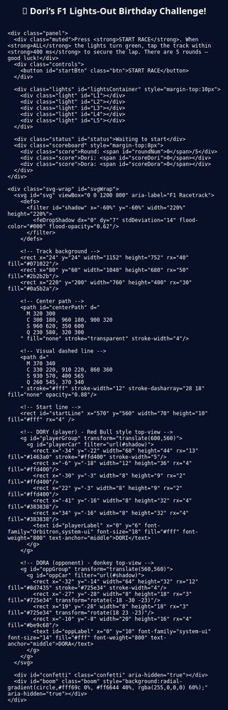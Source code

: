<html lang="en">
<head>
<meta charset="utf-8" />
<meta name="viewport" content="width=device-width,initial-scale=1,maximum-scale=1" />
<title>Happy Birthday Dori — Lights Out (Final)</title>
<style>
  :root{
    --bg:#071026; --panel:rgba(255,255,255,0.03); --txt:#fff;
    --track:#2b2b2b; --grass:#0a5b2a; --accent:#ffd400;
  }
  html,body{height:100%;margin:0;background:var(--bg);font-family:Inter,system-ui,Roboto,Arial;color:var(--txt)}
  .root{min-height:100vh;display:flex;align-items:center;justify-content:center;padding:12px;box-sizing:border-box}
  .game{width:100%;max-width:920px;display:flex;flex-direction:column;align-items:center;gap:10px}
  h1{font-family:Orbitron,system-ui;font-size:20px;margin:6px 0;text-align:center}
  .panel{width:100%;background:var(--panel);border-radius:12px;padding:12px;border:1px solid rgba(255,255,255,0.03)}
  .muted{font-size:14px;text-align:center;margin-bottom:6px}
  .controls{display:flex;gap:10px;align-items:center;justify-content:center}
  .btn{background:var(--accent);color:#111;border:0;padding:10px 14px;border-radius:10px;font-weight:800;cursor:pointer}
  .row{display:flex;gap:8px;align-items:center}
  .lights{display:flex;gap:8px;justify-content:center;margin-top:8px}
  .light{width:44px;height:44px;border-radius:50%;background:#222;border:3px solid rgba(255,255,255,0.04);display:inline-flex;align-items:center;justify-content:center}
  .light.red{background:radial-gradient(circle at 35% 35%,#ff6b6b,#c93030)}
  .light.green{background:radial-gradient(circle at 35% 35%,#8cff8c,#2eb82e)}
  .status{margin-top:6px;text-align:center;font-weight:700;background:rgba(255,255,255,0.02);padding:8px 10px;border-radius:10px}
  .svg-wrap{width:100%;max-width:760px;height:calc(min(74vh,760px));display:flex;align-items:center;justify-content:center;position:relative}
  svg{width:100%;height:100%;display:block}
  .scoreboard{display:flex;gap:12px;align-items:center;justify-content:center;margin-top:6px;font-weight:800}
  .score{background:rgba(255,255,255,0.03);padding:6px 10px;border-radius:8px}
  .confetti{position:absolute;left:0;right:0;top:0;bottom:0;pointer-events:none;z-index:40}
  .confetti .piece{position:absolute;width:10px;height:18px;border-radius:2px;opacity:0;transform:translateY(-15vh);animation:confetti 1200ms linear forwards}
  @keyframes confetti{to{transform:translateY(120vh) rotate(720deg);opacity:1}}
  .boom{position:absolute;width:160px;height:160px;border-radius:50%;left:50%;top:50%;transform:translate(-50%,-50%) scale(0);opacity:0;pointer-events:none;z-index:50}
  .boom.show{animation:boom 700ms ease-out forwards}
  @keyframes boom{0%{transform:translate(-50%,-50%) scale(0);opacity:1}60%{transform:translate(-50%,-50%) scale(1.06);opacity:1}100%{transform:translate(-50%,-50%) scale(1.6);opacity:0}}
  .modal{position:fixed;inset:0;background:rgba(0,0,0,0.6);display:flex;align-items:center;justify-content:center;z-index:120}
  .card{background:#071026;padding:18px;border-radius:12px;border:1px solid rgba(255,255,255,0.04);text-align:center;max-width:92%}
  .big{font-family:Orbitron;font-size:20px;margin-bottom:8px}
  .retry{background:#fff;border:0;padding:10px 14px;border-radius:10px;font-weight:800;cursor:pointer}
  .close{background:var(--accent);border:0;padding:10px 14px;border-radius:10px;font-weight:800;cursor:pointer}
  @media (max-width:420px){ .light{width:36px;height:36px} .btn{padding:10px 12px} .big{font-size:18px} }
</style>
</head>
<body>
<div class="root">
  <div class="game" role="application" aria-label="Dori Lights Out F1 Game">
    <h1>🏁 Dori’s F1 Lights-Out Birthday Challenge!</h1>

    <div class="panel">
      <div class="muted">Press <strong>START RACE</strong>. When <strong>ALL</strong> the lights turn green, tap the track within <strong>400 ms</strong> to secure the lap. There are 5 rounds — good luck!</div>
      <div class="controls">
        <button id="startBtn" class="btn">START RACE</button>
      </div>

      <div class="lights" id="lightsContainer" style="margin-top:10px">
        <div class="light" id="L1"></div>
        <div class="light" id="L2"></div>
        <div class="light" id="L3"></div>
        <div class="light" id="L4"></div>
        <div class="light" id="L5"></div>
      </div>

      <div class="status" id="status">Waiting to start</div>
      <div class="scoreboard" style="margin-top:8px">
        <div class="score">Round: <span id="roundNum">0</span>/5</div>
        <div class="score">Dori: <span id="scoreDori">0</span></div>
        <div class="score">Dora: <span id="scoreDora">0</span></div>
      </div>
    </div>

    <div class="svg-wrap" id="svgWrap">
      <svg id="svg" viewBox="0 0 1200 800" aria-label="F1 Racetrack">
        <defs>
          <filter id="shadow" x="-60%" y="-60%" width="220%" height="220%">
            <feDropShadow dx="0" dy="7" stdDeviation="14" flood-color="#000" flood-opacity="0.62"/>
          </filter>
        </defs>

        <!-- Track background -->
        <rect x="24" y="24" width="1152" height="752" rx="40" fill="#071022"/>
        <rect x="80" y="60" width="1040" height="680" rx="50" fill="#2b2b2b"/>
        <rect x="220" y="200" width="760" height="400" rx="30" fill="#0a5b2a"/>

        <!-- Center path -->
        <path id="centerPath" d="
          M 320 300
          C 300 180, 960 180, 900 320
          S 960 620, 350 600
          Q 230 580, 320 300
        " fill="none" stroke="transparent" stroke-width="4"/>

        <!-- Visual dashed line -->
        <path d="
          M 370 340
          C 330 220, 910 220, 860 360
          S 930 570, 400 565
          Q 260 545, 370 340
        " stroke="#fff" stroke-width="12" stroke-dasharray="28 18" fill="none" opacity="0.88"/>

        <!-- Start line -->
        <rect id="startLine" x="570" y="560" width="70" height="10" fill="#fff" rx="4" />

        <!-- DORY (player) - Red Bull style top-view -->
        <g id="playerGroup" transform="translate(600,560)">
          <g id="playerCar" filter="url(#shadow)">
            <rect x="-34" y="-22" width="68" height="44" rx="13" fill="#1463a0" stroke="#ffd400" stroke-width="5"/>
            <rect x="-6" y="-18" width="12" height="36" rx="4" fill="#ffd400"/>
            <rect x="-30" y="-3" width="8" height="9" rx="2" fill="#ffd400"/>
            <rect x="22" y="-3" width="8" height="9" rx="2" fill="#ffd400"/>
            <rect x="-41" y="-16" width="8" height="32" rx="4" fill="#383838"/>
            <rect x="34" y="-16" width="8" height="32" rx="4" fill="#383838"/>
            <text id="playerLabel" x="0" y="6" font-family="Orbitron,system-ui" font-size="18" fill="#fff" font-weight="800" text-anchor="middle">DORI</text>
          </g>
        </g>

        <!-- DORA (opponent) - donkey top-view -->
        <g id="oppGroup" transform="translate(560,560)">
          <g id="oppCar" filter="url(#shadow)">
            <rect x="-32" y="-14" width="64" height="32" rx="12" fill="#8d7435" stroke="#725e34" stroke-width="4"/>
            <rect x="-27" y="-28" width="8" height="18" rx="3" fill="#725e34" transform="rotate(-18 -30 -23)"/>
            <rect x="19" y="-28" width="8" height="18" rx="3" fill="#725e34" transform="rotate(18 23 -23)"/>
            <rect x="-10" y="-8" width="20" height="16" rx="4" fill="#be9c68"/>
            <text id="oppLabel" x="0" y="10" font-family="system-ui" font-size="14" fill="#fff" font-weight="800" text-anchor="middle">DORA</text>
          </g>
        </g>
      </svg>

      <div id="confetti" class="confetti" aria-hidden="true"></div>
      <div id="boom" class="boom" style="background:radial-gradient(circle,#fff69c 0%, #ff6644 40%, rgba(255,0,0,0) 60%);" aria-hidden="true"></div>
    </div>
  </div>
</div>

<!-- sounds -->
<audio id="snd_engine" preload="auto" src="https://www.soundjay.com/transportation/sounds/car-engine-1.mp3"></audio>
<audio id="snd_siren" preload="auto" src="https://www.soundjay.com/misc/sounds/air-raid-siren-01.mp3"></audio>
<audio id="snd_zoom" preload="auto" src="https://www.soundjay.com/mechanical/sounds/car-screeching-01.mp3"></audio>
<audio id="snd_cheer" preload="auto" src="https://www.soundjay.com/human/sounds/applause-8.mp3"></audio>
<audio id="snd_boom" preload="auto" src="https://www.soundjay.com/explosion/sounds/explosion-01.mp3"></audio>

<!-- finish modal -->
<div id="finishModal" class="modal" style="display:none">
  <div class="card">
    <div class="big">AND TAKING THE WIN... IT'S DORI!! 🏆</div>
    <div style="font-weight:800;font-size:18px;margin-bottom:8px;color:#ffd400">HAPPY BIRTHDAY Babygirl❤️🔥</div>
    <div style="font-weight:700;margin-bottom:12px">From Dora 💫</div>
    <button id="closeFinish" class="close">Close</button>
  </div>
</div>

<!-- fail modal -->
<div id="failModal" class="modal" style="display:none">
  <div class="card">
    <div class="big">Oh no! Too slow 😭</div>
    <div style="margin:8px 0">Your car blew up and Dora wins this lap.</div>
    <button id="retryBtn" class="retry">Continue</button>
  </div>
</div>

<script>
/* Finalized game logic:
   - 5 rounds with predetermined winners: [Dori, Dora, Dora, Dori, Dori]
   - Reaction window after last green: 400 ms
   - If round outcome forced, override reaction result accordingly
   - Scoreboard updates, cars reset after each lap
   - Top-down track, path-following movement
*/

(function(){
  // Elements
  const startBtn = document.getElementById('startBtn');
  const status = document.getElementById('status');
  const roundNumEl = document.getElementById('roundNum');
  const scoreDoriEl = document.getElementById('scoreDori');
  const scoreDoraEl = document.getElementById('scoreDora');
  const lights = [document.getElementById('L1'),document.getElementById('L2'),document.getElementById('L3'),document.getElementById('L4'),document.getElementById('L5')];
  const svg = document.getElementById('svg');
  const centerPath = document.getElementById('centerPath');
  const playerGroup = document.getElementById('playerGroup');
  const oppGroup = document.getElementById('oppGroup');
  const confetti = document.getElementById('confetti');
  const boom = document.getElementById('boom');
  const finishModal = document.getElementById('finishModal');
  const failModal = document.getElementById('failModal');
  const retryBtn = document.getElementById('retryBtn');
  const closeFinish = document.getElementById('closeFinish');

  const s_engine = document.getElementById('snd_engine');
  const s_siren = document.getElementById('snd_siren');
  const s_zoom = document.getElementById('snd_zoom');
  const s_cheer = document.getElementById('snd_cheer');
  const s_boom = document.getElementById('snd_boom');

  // Game settings / state
  const TOTAL_ROUNDS = 5;
  const winners = ['Dori','Dora','Dora','Dori','Dori']; // predetermined outcomes by round index 0..4
  const reactionWindow = 400; // ms (player must tap within this after last green to register a tap)
  const explosionTimeout = 400; // same (player fails if not clicked within this in rounds where failure causes explosion)
  const lightDelay = 700; // ms between each light step
  const laneOffset = 45;
  let pathLen = 0, playerPos = 0, oppPos = 0, startPos = 0;
  let currentRound = 0;
  let score = { Dori:0, Dora:0 };
  let waitingForTap = false, reactionStart = 0, playerTapped = false;
  let timers = [], animFrame = null;

  // Utilities
  function clearTimers(){ timers.forEach(t=>clearTimeout(t)); timers=[]; }
  function cancelAnim(){ if(animFrame) cancelAnimationFrame(animFrame); animFrame = null; }

  function initPath(){
    pathLen = centerPath.getTotalLength();
    // find path point near y~560 to use as start
    let best = 0, bestDiff = Infinity;
    for(let i=0;i<=200;i++){
      const pos = (i/200) * pathLen;
      const p = centerPath.getPointAtLength(pos);
      const d = Math.abs(p.y - 560);
      if(d < bestDiff){ bestDiff = d; best = pos; }
    }
    startPos = best;
    playerPos = startPos;
    oppPos = startPos;
    placeAt(playerGroup, playerPos, laneOffset);
    placeAt(oppGroup, oppPos, -laneOffset);
  }

  function placeAt(groupEl, pos, lateral){
    const p = centerPath.getPointAtLength(pos % pathLen);
    const ahead = centerPath.getPointAtLength((pos + 1) % pathLen);
    const dx = ahead.x - p.x, dy = ahead.y - p.y;
    const ang = Math.atan2(dy, dx) * 180 / Math.PI;
    const nx = -dy, ny = dx;
    const nlen = Math.sqrt(nx*nx + ny*ny) || 1;
    const x = p.x + (nx / nlen) * lateral;
    const y = p.y + (ny / nlen) * lateral;
    groupEl.setAttribute('transform', `translate(${x},${y}) rotate(${ang})`);
  }

  // lights sequence for a round
  function startLightsForRound(){
    clearTimers();
    playerTapped = false;
    waitingForTap = false;
    status.textContent = 'Lights coming...';
    lights.forEach(l=>{ l.classList.remove('red','green'); });
    // red on
    lights.forEach((l,i)=> timers.push(setTimeout(()=> l.classList.add('red'), i * lightDelay)));
    const afterRed = lights.length * lightDelay + 500;
    timers.push(setTimeout(()=> {
      status.textContent = 'Ready...';
      // green on one by one
      lights.forEach((l,i)=> timers.push(setTimeout(()=> {
        l.classList.remove('red'); l.classList.add('green');
        // when last goes green, start reaction window
        if(i === lights.length - 1) onAllGreen();
      }, i * lightDelay)));
      try{ s_siren.currentTime = 0; s_siren.play(); }catch(e){}
    }, afterRed));
  }

  function onAllGreen(){
    reactionStart = performance.now();
    waitingForTap = true;
    playerTapped = false;
    status.textContent = '⚡ TAP the track NOW!';
    // explosion/fail check after explosionTimeout (400ms)
    timers.push(setTimeout(()=> {
      if(!playerTapped){
        // player didn't tap within reaction window
        // determine outcome according to predetermined winners:
        const desiredWinner = winners[currentRound];
        if(desiredWinner === 'Dori'){
          // even if player didn't tap, Dori still wins this round (per your fixed plan) -> no explosion
          // proceed to show win animation for Dori
          simulateWin('Dori', false);
        } else {
          // desiredWinner is Dora and player didn't tap -> explosion (fail) then Dora wins
          explosionFail();
        }
      } else {
        // player did tap within reaction window; handle outcome (may be overridden by predetermined winners)
        evaluateTapWin();
      }
    }, explosionTimeout)); // 400ms
  }

  // handle player tap event (tap anywhere inside svg area)
  function handleTap(){
    if(!waitingForTap) return;
    if(playerTapped) return;
    playerTapped = true;
    waitingForTap = false;
    const dt = performance.now() - reactionStart;
    // dt should be <= reactionWindow (400ms) logically since we only accept this click during waiting
    // decide winner according to predetermined winners
    evaluateTapWin();
  }

  // Evaluate tap vs predetermined result
  function evaluateTapWin(){
    const desiredWinner = winners[currentRound];
    if(desiredWinner === 'Dori'){
      // Dori must win this round regardless (so treat as win)
      simulateWin('Dori', true);
    } else if(desiredWinner === 'Dora'){
      // Dora must win regardless — even if the player tapped in time, we still make Dora win
      // But if player tapped, don't show explosion; just let Dora win
      simulateWin('Dora', true);
    } else {
      // fallback: if player tapped, Dori wins
      simulateWin('Dori', true);
    }
  }

  function explosionFail(){
    // Show explosion at player's position and then award lap to Dora
    status.textContent = 'Too slow! BOOM!';
    const pt = centerPath.getPointAtLength(playerPos % pathLen);
    const svgRect = svg.getBoundingClientRect();
    const svgWidth = svg.viewBox.baseVal.width, svgHeight = svg.viewBox.baseVal.height;
    const screenX = svgRect.left + (pt.x / svgWidth) * svgRect.width;
    const screenY = svgRect.top + (pt.y / svgHeight) * svgRect.height;
    boom.style.left = (screenX) + 'px';
    boom.style.top = (screenY) + 'px';
    boom.classList.add('show');
    try{ s_boom.currentTime = 0; s_boom.play(); }catch(e){}
    playerGroup.style.opacity = 0;
    // Opponent drives to finish quickly
    driveOpponentWin(()=> {
      // award Dora point and continue next round after short delay
      awardPointAndNext('Dora');
      timers.push(setTimeout(()=> { failModal.style.display = 'flex'; }, 700));
    });
  }

  function driveOpponentWin(cb){
    const start = oppPos;
    const end = oppPos + pathLen * 1.1;
    const dur = 1400;
    const t0 = performance.now();
    function step(t){
      const p = Math.min(1, (t - t0)/dur);
      oppPos = start + (end - start) * easeOutCubic(p);
      placeAt(oppGroup, oppPos, -laneOffset);
      if(p < 1) requestAnimationFrame(step); else if(cb) cb();
    }
    requestAnimationFrame(step);
  }

  // Simulate win animation for the named winner
  // tappedFlag indicates whether player actually tapped (true) or result forced/auto (false)
  function simulateWin(winner, tappedFlag){
    status.textContent = (winner === 'Dori') ? 'Dori takes the lap!' : 'Dora takes the lap!';
    // play sounds: engine then zoom then cheer
    try{ s_engine.currentTime = 0; s_engine.play(); }catch(e){}
    timers.push(setTimeout(()=>{ try{ s_zoom.currentTime = 0; s_zoom.play(); }catch(e){} }, 220));
    timers.push(setTimeout(()=>{ try{ s_cheer.currentTime = 0; s_cheer.play(); }catch(e){} }, 1000));

    // animate cars: winner does a faster lap, loser slower
    const pStart = playerPos, oStart = oppPos;
    // distances based on who wins -> winner gets longer travel to finish earlier
    const pEnd = (winner === 'Dori') ? pStart + pathLen * 1.15 : pStart + pathLen * 0.65;
    const oEnd = (winner === 'Dora') ? oStart + pathLen * 1.15 : oStart + pathLen * 0.75;
    const pDur = (winner === 'Dori') ? 2200 : 3200;
    const oDur = (winner === 'Dora') ? 2200 : 3200;
    const t0 = performance.now();
    cancelAnim();
    function step(t){
      const tp = Math.min(1, (t - t0) / pDur);
      const to = Math.min(1, (t - t0) / oDur);
      playerPos = pStart + (pEnd - pStart) * easeOutCubic(tp);
      oppPos   = oStart + (oEnd - oStart) * easeInCubic(to);
      placeAt(playerGroup, playerPos, laneOffset);
      placeAt(oppGroup, oppPos, -laneOffset);
      if(tp < 1 || to < 1){
        animFrame = requestAnimationFrame(step);
      } else {
        // lap finished
        launchConfetti();
        awardPointAndNext(winner);
        timers.push(setTimeout(()=> {
          // if this was last round, show final modal; else continue
          if(currentRound >= TOTAL_ROUNDS){
            // show final modal after tiny delay
            timers.push(setTimeout(()=> { finishModal.style.display = 'flex'; }, 500));
          }
        }, 450));
      }
    }
    animFrame = requestAnimationFrame(step);
  }

  function awardPointAndNext(winner){
    if(winner === 'Dori') score.Dori++;
    else score.Dora++;
    scoreDoriEl.textContent = score.Dori;
    scoreDoraEl.textContent = score.Dora;
    // proceed to next round after small pause (reset cars and lights)
    timers.push(setTimeout(()=> {
      currentRound++;
      roundNumEl.textContent = Math.min(currentRound+1, TOTAL_ROUNDS);
      // If rounds remain, reset positions and start next after short cue
      if(currentRound < TOTAL_ROUNDS){
        resetCarsForNextRound();
        // small delay then start next lights automatically
        timers.push(setTimeout(()=> startLightsForRound(), 900));
      } else {
        // All rounds over -> show finish after a beat (handled above)
      }
    }, 800));
  }

  function resetCarsForNextRound(){
    // reset visual positions to start line
    playerGroup.style.opacity = 1;
    initPath();
    lights.forEach(l=> l.classList.remove('red','green'));
    boom.className = 'boom';
    confetti.innerHTML = '';
    status.textContent = 'Preparing next round...';
  }

  // confetti
  function launchConfetti(){
    confetti.innerHTML = '';
    const colors = ['#ffd400','#1463a0','#ff3b3b','#7aef54','#ff7bd4'];
    for(let i=0;i<45;i++){
      const el = document.createElement('div');
      el.className = 'piece';
      el.style.left = (Math.random()*100)+'%';
      el.style.top = (Math.random()*10 - 5)+'%';
      el.style.background = colors[Math.floor(Math.random()*colors.length)];
      el.style.animationDuration = (900 + Math.random()*900)+'ms';
      confetti.appendChild(el);
    }
  }

  function easeOutCubic(t){ return 1 - Math.pow(1 - t, 3); }
  function easeInCubic(t){ return t*t*t; }

  // Reset game to initial
  function resetGame(){
    clearTimers(); cancelAnim();
    currentRound = 0;
    score = { Dori:0, Dora:0 };
    scoreDoriEl.textContent = 0;
    scoreDoraEl.textContent = 0;
    roundNumEl.textContent = 0;
    finishModal.style.display = 'none';
    failModal.style.display = 'none';
    boom.className = 'boom';
    confetti.innerHTML = '';
    playerGroup.style.opacity = 1;
    lights.forEach(l=> l.classList.remove('red','green'));
    initPath();
    status.textContent = 'Waiting to start';
    startBtn.style.display = 'inline-block';
  }

  // unlock audio on first gesture (mobile)
  function unlockAudio(){
    try{
      s_engine.play().then(()=>{ s_engine.pause(); s_engine.currentTime = 0; }).catch(()=>{});
    }catch(e){}
    document.removeEventListener('touchstart', unlockAudio);
    document.removeEventListener('click', unlockAudio);
  }

  // Start round flow
  function startGame(){
    resetRoundVisuals();
    currentRound = 0;
    score = { Dori:0, Dora:0 };
    scoreDoriEl.textContent = 0;
    scoreDoraEl.textContent = 0;
    roundNumEl.textContent = 1;
    startBtn.style.display = 'none';
    // small delay then start lights for round 1
    timers.push(setTimeout(()=> startLightsForRound(), 350));
  }

  function resetRoundVisuals(){
    clearTimers(); cancelAnim();
    boom.className = 'boom';
    confetti.innerHTML = '';
    playerGroup.style.opacity = 1;
    lights.forEach(l=> l.classList.remove('red','green'));
    initPath();
    status.textContent = 'Get ready...';
  }

  // attach events
  window.addEventListener('load', ()=>{
    initPath();
    document.addEventListener('touchstart', unlockAudio, {passive:true});
    document.addEventListener('click', unlockAudio);
    roundNumEl.textContent = 0;
  });

  startBtn.addEventListener('click', ()=>{
    resetGame();
    startGame();
  });

  // tapping on the svgWrap counts as the reaction tap
  const svgWrap = document.getElementById('svgWrap');
  svgWrap.addEventListener('touchstart', (e)=>{ e.preventDefault(); handleTap(); }, {passive:false});
  svgWrap.addEventListener('mousedown', ()=>{ handleTap(); });

  // failure modal continue
  retryBtn.addEventListener('click', ()=> {
    failModal.style.display = 'none';
    // after fail modal, award has already been handled; just continue flow
  });

  closeFinish.addEventListener('click', ()=> {
    finishModal.style.display = 'none';
    // game ends; show reset button
    startBtn.style.display = 'inline-block';
    resetGame();
  });

  // helper to expose reset in console if you want
  window.doriReset = resetGame;

})();
</script>
</body>
</html>
